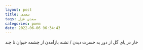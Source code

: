 ```yaml
---
layout: post
title: سعدی
tags: سعدی غزل
categories: poem
date: 2022-06-06 06:34:43
---
```


خار در پای گل از دور به حسرت دیدن / تشنه بازآمدن از چشمه حیوان تا چند
